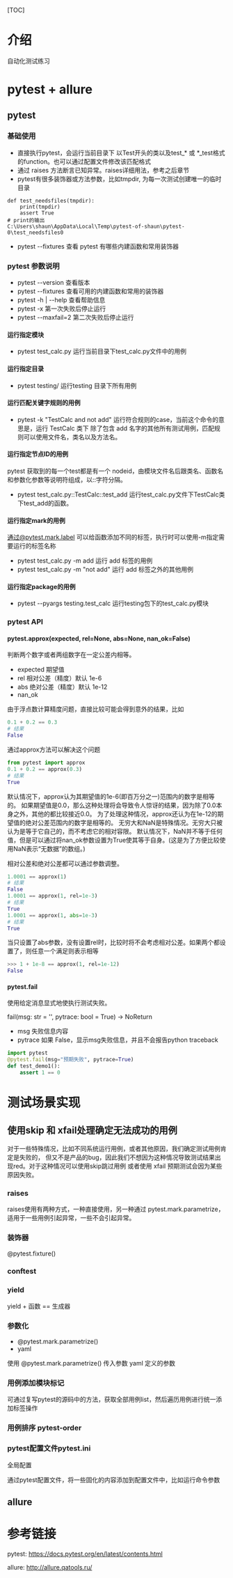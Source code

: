 [TOC]
# 介绍
自动化测试练习

# pytest + allure
## pytest
### 基础使用
- 直接执行pytest，会运行当前目录下 以Test开头的类以及test_\* 或 \*_test格式的function。也可以通过配置文件修改该匹配格式
- 通过 raises 方法断言已知异常。raises详细用法，参考之后章节
- pytest有很多装饰器或方法参数，比如tmpdir, 为每一次测试创建唯一的临时目录
```
def test_needsfiles(tmpdir):
    print(tmpdir)
    assert True
# print的输出
C:\Users\shaun\AppData\Local\Temp\pytest-of-shaun\pytest-0\test_needsfiles0
```
- pytest --fixtures 查看 pytest 有哪些内建函数和常用装饰器

### pytest 参数说明
- pytest --version 查看版本
- pytest --fixtures 查看可用的内建函数和常用的装饰器
- pytest -h | --help 查看帮助信息
- pytest -x 第一次失败后停止运行
- pytest --maxfail=2 第二次失败后停止运行
#### 运行指定模块
- pytest test_calc.py 运行当前目录下test_calc.py文件中的用例
#### 运行指定目录
- pytest testing/ 运行testing 目录下所有用例
#### 运行匹配关键字规则的用例
- pytest -k "TestCalc and not add" 运行符合规则的case，当前这个命令的意思是，运行 TestCalc 类下 除了包含 add 名字的其他所有测试用例，匹配规则可以使用文件名，类名以及方法名。
#### 运行指定节点ID的用例
pytest 获取到的每一个test都是有一个 nodeid，由模块文件名后跟类名、函数名和参数化参数等说明符组成，以::字符分隔。
- pytest test_calc.py::TestCalc::test_add 运行test_calc.py文件下TestCalc类下test_add的函数。
#### 运行指定mark的用例
通过@pytest.mark.label 可以给函数添加不同的标签，执行时可以使用-m指定需要运行的标签名称
- pytest test_calc.py -m add 运行 add 标签的用例
- pytest test_calc.py -m "not add" 运行 add 标签之外的其他用例
#### 运行指定package的用例
- pytest --pyargs testing.test_calc 运行testing包下的test_calc.py模块

### pytest API 
#### pytest.approx(expected, rel=None, abs=None, nan_ok=False)
判断两个数字或者两组数字在一定公差内相等。
- expected 期望值
- rel 相对公差（精度）默认 1e-6
- abs 绝对公差（精度）默认 1e-12
- nan_ok 

由于浮点数计算精度问题，直接比较可能会得到意外的结果，比如 
```python
0.1 + 0.2 == 0.3
# 结果
False
```
通过approx方法可以解决这个问题
```python
from pytest import approx
0.1 + 0.2 == approx(0.3)
# 结果
True
```
默认情况下，approx认为其期望值的1e-6(即百万分之一)范围内的数字是相等的。
如果期望值是0.0，那么这种处理将会导致令人惊讶的结果，因为除了0.0本身之外，其他的都比较接近0.0。
为了处理这种情况，approx还认为在1e-12的期望值的绝对公差范围内的数字是相等的。
无穷大和NaN是特殊情况。无穷大只被认为是等于它自己的，而不考虑它的相对容限。
默认情况下，NaN并不等于任何值，但是可以通过将nan_ok参数设置为True使其等于自身。(这是为了方便比较使用NaN表示“无数据”的数组。)

相对公差和绝对公差都可以通过参数调整。
```python
1.0001 == approx(1)
# 结果
False
1.0001 == approx(1, rel=1e-3)
# 结果
True
1.0001 == approx(1, abs=1e-3)
# 结果
True
```
当只设置了abs参数，没有设置rel时，比较时将不会考虑相对公差。如果两个都设置了，则任意一个满足则表示相等
```python
>>> 1 + 1e-8 == approx(1, rel=1e-12)
False
```
#### pytest.fail
使用给定消息显式地使执行测试失败。

fail(msg: str = '', pytrace: bool = True) → NoReturn
- msg 失败信息内容
- pytrace 如果 False，显示msg失败信息，并且不会报告python traceback
```python
import pytest
@pytest.fail(msg="预期失败", pytrace=True)
def test_demo1():
    assert 1 == 0
```

# 测试场景实现

## 使用skip 和 xfail处理确定无法成功的用例
对于一些特殊情况，比如不同系统运行用例，或者其他原因，我们确定测试用例肯定是失败的，
但又不是产品的bug，因此我们不想因为这种情况导致测试结果出现red。对于这种情况可以使用skip跳过用例
或者使用 xfail 预期测试会因为某些原因失败。




### raises
raises使用有两种方式，一种直接使用，另一种通过 pytest.mark.parametrize，适用于一些用例引起异常，一些不会引起异常。

### 装饰器 
@pytest.fixture()

### conftest
### yield

yield + 函数 == 生成器


### 参数化 
- @pytest.mark.parametrize()
- yaml

使用 @pytest.mark.parametrize() 传入参数 yaml 定义的参数

### 用例添加模块标记
可通过复写pytest的源码中的方法，获取全部用例list，然后遍历用例进行统一添加标签操作



### 用例排序 pytest-order

### pytest配置文件pytest.ini
全局配置

通过pytest配置文件，将一些固化的内容添加到配置文件中，比如运行命令参数

## allure


# 参考链接
pytest: https://docs.pytest.org/en/latest/contents.html

allure: http://allure.qatools.ru/